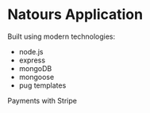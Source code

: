 # Natours Application

Built using modern technologies:

- node.js
- express
- mongoDB
- mongoose
- pug templates

Payments with Stripe
